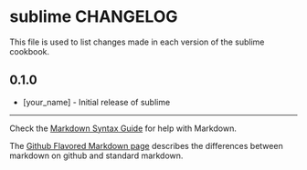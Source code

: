# sublime CHANGELOG

This file is used to list changes made in each version of the sublime cookbook.

## 0.1.0
- [your_name] - Initial release of sublime

- - -
Check the [Markdown Syntax Guide](http://daringfireball.net/projects/markdown/syntax) for help with Markdown.

The [Github Flavored Markdown page](http://github.github.com/github-flavored-markdown/) describes the differences between markdown on github and standard markdown.
